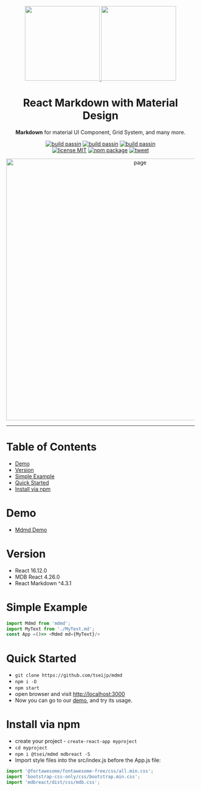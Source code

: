 <p align="center">
  <a href="https://tsei.jp/mdmd/">
    <img width="200" src="https://res.cloudinary.com/dpimrj9cp/image/upload/v1588347839/md.png">
    <img width="200" src="https://res.cloudinary.com/dpimrj9cp/image/upload/v1588347839/md.png">
  </a>
</p>

<h1 align="center">️React Ⅿarkⅾown with Ⅿaterial Ⅾesign</h1>
<p align="center"><b>Markdown</b> for material UI Component, Grid System, and many more.</p>

<p align="center">
    <a href="https://github.com/tseijp/mdmd"><img alt="build passin"src="https://img.shields.io/badge/build-✔-green.svg"/></a>
    <a href="https://github.com/tseijp/mdmd"><img alt="build passin"src="https://img.shields.io/badge/types-✔-yellow.svg"/></a>
    <a href="https://github.com/tseijp/mdmd"><img alt="build passin"src="https://img.shields.io/badge/demos-✔-red.svg"/></a>
    <br>
    <a href="https://github.com/tseijp/mdmd"><img alt="license MIT" src="https://img.shields.io/badge/license-MIT-green.svg"/></a>
    <a href="https://www.npmjs.com/package/@tsei/mdmd"><img alt="npm package" src="https://img.shields.io/badge/npm_package-2.0.3-green.svg"/></a>
    <a href="https://twitter.com/intent/tweet?url=https://tsei.jp/mdmd/about/&text=React Ⅿarkⅾown with Ⅿaterial Ⅾesign"><img alt="tweet" src="https://img.shields.io/twitter/url?style=social&url=https%3A%2F%2Ftwitter.com%2Ftseijp"/></a>
</p>

<p align="center">
  <a href="https://tsei.jp/mdmd/basic" target="_blank">
    <img width="700" src="https://res.cloudinary.com/dpimrj9cp/image/upload/c_scale,w_1000/v1588494236/MDMD.png" alt="page">
  </a>
</p>

<hr>

# Table of Contents
- [Demo](#Demo)  
- [Version](#version)  
- [Simple Example](#simple-example)
- [Quick Started](#quick-started)  
- [Install via npm](#install-via-npm)  

# Demo
- [Mdmd Demo](https://tsei.jp/mdmd)

# Version
- React 16.12.0
- MDB React 4.26.0
- React Markdown ^4.3.1

# Simple Example
```js
import Mdmd from 'mdmd';
import MyText from './MyText.md';
const App =()=> <Mdmd md={MyText}/>
```

# Quick Started
- `git clone https://github.com/tseijp/mdmd`
- `npm i -D`
- `npm start`
- open browser and visit [http://localhost:3000](http://localhost:3000)
- Now you can go to our [demo](https://tsei.jp/mdmd), and try its usage.

# Install via npm
- create your project - `create-react-app myproject`
- `cd myproject`
- `npm i @tsei/mdmd mdbreact -S`
- Import style files into the src/index.js before the App.js file:
```js
import '@fortawesome/fontawesome-free/css/all.min.css';
import 'bootstrap-css-only/css/bootstrap.min.css';
import 'mdbreact/dist/css/mdb.css';
```
